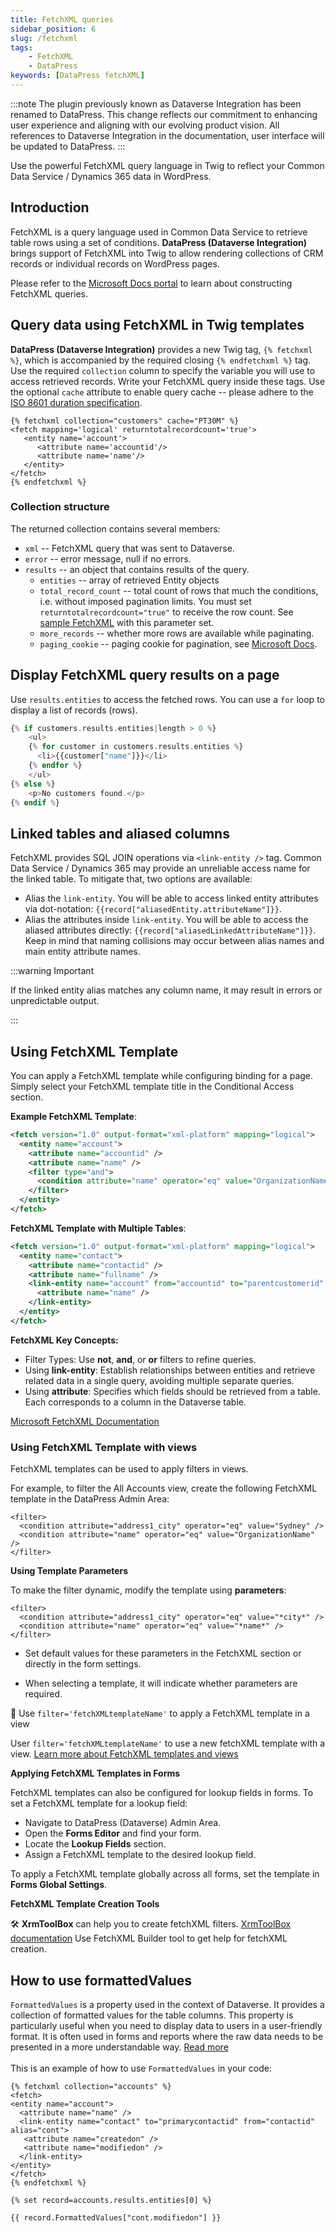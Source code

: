 ```yaml
---
title: FetchXML queries
sidebar_position: 6
slug: /fetchxml
tags:
    - FetchXML
    - DataPress
keywords: [DataPress fetchXML]  
---
```

:::note
The plugin previously known as Dataverse Integration has been renamed to DataPress. This change reflects our commitment to enhancing user experience and aligning with our evolving product vision.
All references to Dataverse Integration in the documentation, user interface will be updated to DataPress.
:::

<p class="lead">Use the powerful FetchXML query language in Twig to reflect your Common Data Service / Dynamics 365 data in WordPress.</p>

## Introduction

FetchXML is a query language used in Common Data Service to retrieve table rows using a set of conditions. **DataPress (Dataverse Integration)** brings support of FetchXML into Twig to allow rendering collections of CRM records or individual records on WordPress pages.

Please refer to the [Microsoft Docs portal](https://docs.microsoft.com/power-apps/developer/data-platform/use-fetchxml-construct-query) to learn about constructing FetchXML queries.

## Query data using FetchXML in Twig templates

**DataPress (Dataverse Integration)** provides a new Twig tag, `{% fetchxml %}`, which is accompanied by the required closing `{% endfetchxml %}` tag. Use the required `collection` column to specify the variable you will use to access retrieved records. Write your FetchXML query inside these tags. Use the optional `cache` attribute to enable query cache -- please adhere to the [ISO 8601 duration specification](https://en.wikipedia.org/wiki/ISO_8601#Durations).

```
{% fetchxml collection="customers" cache="PT30M" %}
<fetch mapping='logical' returntotalrecordcount='true'>  
   <entity name='account'>
      <attribute name='accountid'/>
      <attribute name='name'/>
   </entity>
</fetch>
{% endfetchxml %}
```

### Collection structure

The returned collection contains several members:

- `xml` -- FetchXML query that was sent to Dataverse.
- `error` -- error message, null if no errors.
- `results` -- an object that contains results of the query.
  - `entities` -- array of retrieved Entity objects
  - `total_record_count` -- total count of rows that much the conditions, i.e. without imposed pagination limits. You must set `returntotalrecordcount="true"` to receive the row count. See [sample FetchXML](https://crmtipoftheday.com/1207/check-applied-entity-permissions-in-portals/) with this parameter set.
  - `more_records` -- whether more rows are available while paginating.
  - `paging_cookie` -- paging cookie for pagination, see [Microsoft Docs](https://docs.microsoft.com/en-us/powerapps/developer/common-data-service/org-service/page-large-result-sets-with-fetchxml).

## Display FetchXML query results on a page

Use `results.entities` to access the fetched rows. You can use a `for` loop to display a list of records (rows).

```php
{% if customers.results.entities|length > 0 %}
    <ul>
    {% for customer in customers.results.entities %}
      <li>{{customer["name"]}}</li>
    {% endfor %}
    </ul>
{% else %}
    <p>No customers found.</p>
{% endif %}
```

## Linked tables and aliased columns

FetchXML provides SQL JOIN operations via `<link-entity />` tag. Common Data Service / Dynamics 365 may provide an unreliable access name for the linked table. To mitigate that, two options are available:

- Alias the `link-entity`. You will be able to access linked entity attributes via dot-notation: `{{record["aliasedEntity.attributeName"]}}`.
- Alias the attributes inside `link-entity`. You will be able to access the aliased attributes directly: `{{record["aliasedLinkedAttributeName"]}}`. Keep in mind that naming collisions may occur between alias names and main entity attribute names.

:::warning Important

If the linked entity alias matches any column name, it may result in errors or unpredictable output.

:::

## Using FetchXML Template

You can apply a FetchXML template while configuring binding for a page. Simply select your FetchXML template title in the Conditional Access section.

**Example FetchXML Template**:

```xml
<fetch version="1.0" output-format="xml-platform" mapping="logical">
  <entity name="account">
    <attribute name="accountid" />
    <attribute name="name" />
    <filter type="and">
      <condition attribute="name" operator="eq" value="OrganizationName" />
    </filter>
  </entity>
</fetch>
```

**FetchXML Template with Multiple Tables**:

```xml
<fetch version="1.0" output-format="xml-platform" mapping="logical">
  <entity name="contact">
    <attribute name="contactid" />
    <attribute name="fullname" />
    <link-entity name="account" from="accountid" to="parentcustomerid" alias="account">
      <attribute name="name" />
    </link-entity>
  </entity>
</fetch>
```

**FetchXML Key Concepts:**

- Filter Types: Use **not**, **and**, or **or** filters to refine queries.
- Using **link-entity**: Establish relationships between entities and retrieve related data in a single query, avoiding multiple separate queries.
- Using **attribute**: Specifies which fields should be retrieved from a table. Each corresponds to a column in the Dataverse table.

[Microsoft FetchXML Documentation](https://learn.microsoft.com/power-apps/developer/data-platform/fetchxml/overview)

### Using FetchXML Template with views

FetchXML templates can be used to apply filters in views.

For example, to filter the All Accounts view, create the following FetchXML template in the DataPress Admin Area: 

```
<filter>
  <condition attribute="address1_city" operator="eq" value="Sydney" />
  <condition attribute="name" operator="eq" value="OrganizationName" />
</filter>
```

**Using Template Parameters**

To make the filter dynamic, modify the template using **parameters**:

```
<filter>
  <condition attribute="address1_city" operator="eq" value="*city*" />
  <condition attribute="name" operator="eq" value="*name*" />
</filter>
```

- Set default values for these parameters in the FetchXML section or directly in the form settings.

- When selecting a template, it will indicate whether parameters are required.

📌 Use `filter='fetchXMLtemplateName'` to apply a FetchXML template in a view

User `filter='fetchXMLtemplateName'` to use a new fetchXML template with a view.
[Learn more about FetchXML templates and views](/datapress/views.md#parameterize-your-views)

**Applying FetchXML Templates in Forms**

FetchXML templates can also be configured for lookup fields in forms.
To set a FetchXML template for a lookup field:

- Navigate to DataPress (Dataverse) Admin Area.
- Open the **Forms Editor** and find your form.
- Locate the **Lookup Fields** section.
- Assign a FetchXML template to the desired lookup field.

To apply a FetchXML template globally across all forms, set the template in **Forms Global Settings**.

**FetchXML Template Creation Tools**

🛠 **XrmToolBox** can help you to create fetchXML filters. 
[XrmToolBox documentation](https://www.xrmtoolbox.com/documentation/) Use FetchXML Builder tool to get help for fetchXML creation.

## How to use formattedValues

`FormattedValues` is a property used in the context of Dataverse. It provides a collection of formatted values for the table columns. This property is particularly useful when you need to display data to users in a user-friendly format. It is often used in forms and reports where the raw data needs to be presented in a more understandable way. [Read more](https://learn.microsoft.com/dotnet/api/microsoft.xrm.sdk.entity.formattedvalues?view=dataverse-sdk-latest)<br></br>
This is an example of how to use `FormattedValues` in your code:

```twig
{% fetchxml collection="accounts" %}
<fetch>
<entity name="account">
  <attribute name="name" />
  <link-entity name="contact" to="primarycontactid" from="contactid" alias="cont">
   <attribute name="createdon" />
   <attribute name="modifiedon" />
  </link-entity>
</entity>
</fetch> 
{% endfetchxml %}

{% set record=accounts.results.entities[0] %}

{{ record.FormattedValues["cont.modifiedon"] }}
```
